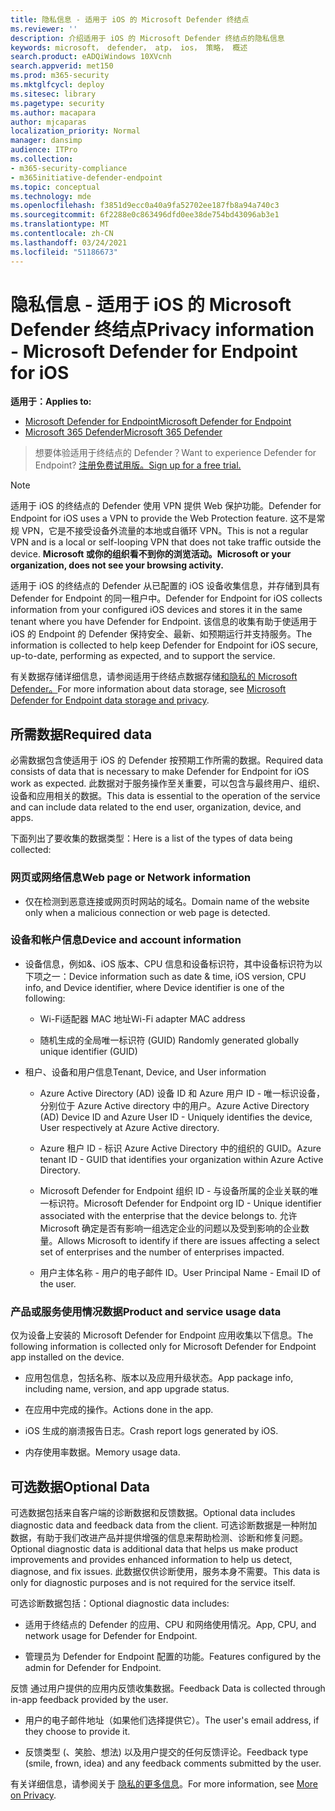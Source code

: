 ```yaml
---
title: 隐私信息 - 适用于 iOS 的 Microsoft Defender 终结点
ms.reviewer: ''
description: 介绍适用于 iOS 的 Microsoft Defender 终结点的隐私信息
keywords: microsoft， defender， atp， ios， 策略， 概述
search.product: eADQiWindows 10XVcnh
search.appverid: met150
ms.prod: m365-security
ms.mktglfcycl: deploy
ms.sitesec: library
ms.pagetype: security
ms.author: macapara
author: mjcaparas
localization_priority: Normal
manager: dansimp
audience: ITPro
ms.collection:
- m365-security-compliance
- m365initiative-defender-endpoint
ms.topic: conceptual
ms.technology: mde
ms.openlocfilehash: f3851d9ecc0a40a9fa52702ee187fb8a94a740c3
ms.sourcegitcommit: 6f2288e0c863496dfd0ee38de754bd43096ab3e1
ms.translationtype: MT
ms.contentlocale: zh-CN
ms.lasthandoff: 03/24/2021
ms.locfileid: "51186673"
---
```

# <a name="privacy-information---microsoft-defender-for-endpoint-for-ios"></a><span data-ttu-id="a9ae4-104">隐私信息 - 适用于 iOS 的 Microsoft Defender 终结点</span><span class="sxs-lookup"><span data-stu-id="a9ae4-104">Privacy information - Microsoft Defender for Endpoint for iOS</span></span>

<span data-ttu-id="a9ae4-105">**适用于：**</span><span class="sxs-lookup"><span data-stu-id="a9ae4-105">**Applies to:**</span></span>
- [<span data-ttu-id="a9ae4-106">Microsoft Defender for Endpoint</span><span class="sxs-lookup"><span data-stu-id="a9ae4-106">Microsoft Defender for Endpoint</span></span>](https://go.microsoft.com/fwlink/p/?linkid=2154037)
- [<span data-ttu-id="a9ae4-107">Microsoft 365 Defender</span><span class="sxs-lookup"><span data-stu-id="a9ae4-107">Microsoft 365 Defender</span></span>](https://go.microsoft.com/fwlink/?linkid=2118804)

> <span data-ttu-id="a9ae4-108">想要体验适用于终结点的 Defender？</span><span class="sxs-lookup"><span data-stu-id="a9ae4-108">Want to experience Defender for Endpoint?</span></span> [<span data-ttu-id="a9ae4-109">注册免费试用版。</span><span class="sxs-lookup"><span data-stu-id="a9ae4-109">Sign up for a free trial.</span></span>](https://www.microsoft.com/microsoft-365/windows/microsoft-defender-atp?ocid=docs-wdatp-investigateip-abovefoldlink)

> [!NOTE]
> <span data-ttu-id="a9ae4-110">适用于 iOS 的终结点的 Defender 使用 VPN 提供 Web 保护功能。</span><span class="sxs-lookup"><span data-stu-id="a9ae4-110">Defender for Endpoint for iOS uses a VPN to provide the Web Protection feature.</span></span> <span data-ttu-id="a9ae4-111">这不是常规 VPN，它是不接受设备外流量的本地或自循环 VPN。</span><span class="sxs-lookup"><span data-stu-id="a9ae4-111">This is not a regular VPN and is a local or self-looping VPN that does not take traffic outside the device.</span></span> <span data-ttu-id="a9ae4-112">**Microsoft 或你的组织看不到你的浏览活动。**</span><span class="sxs-lookup"><span data-stu-id="a9ae4-112">**Microsoft or your organization, does not see your browsing activity.**</span></span>

<span data-ttu-id="a9ae4-113">适用于 iOS 的终结点的 Defender 从已配置的 iOS 设备收集信息，并存储到具有 Defender for Endpoint 的同一租户中。</span><span class="sxs-lookup"><span data-stu-id="a9ae4-113">Defender for Endpoint for iOS collects information from your configured iOS devices and stores it in the same tenant where you have Defender for Endpoint.</span></span> <span data-ttu-id="a9ae4-114">该信息的收集有助于使适用于 iOS 的 Endpoint 的 Defender 保持安全、最新、如预期运行并支持服务。</span><span class="sxs-lookup"><span data-stu-id="a9ae4-114">The information is collected to help keep Defender for Endpoint for iOS secure, up-to-date, performing as expected, and to support the service.</span></span>

<span data-ttu-id="a9ae4-115">有关数据存储详细信息，请参阅适用于终结点数据存储[和隐私的 Microsoft Defender。](data-storage-privacy.md)</span><span class="sxs-lookup"><span data-stu-id="a9ae4-115">For more information about data storage, see [Microsoft Defender for Endpoint data storage and privacy](data-storage-privacy.md).</span></span>

## <a name="required-data"></a><span data-ttu-id="a9ae4-116">所需数据</span><span class="sxs-lookup"><span data-stu-id="a9ae4-116">Required data</span></span> 

<span data-ttu-id="a9ae4-117">必需数据包含使适用于 iOS 的 Defender 按预期工作所需的数据。</span><span class="sxs-lookup"><span data-stu-id="a9ae4-117">Required data consists of data that is necessary to make Defender for Endpoint for iOS work as expected.</span></span> <span data-ttu-id="a9ae4-118">此数据对于服务操作至关重要，可以包含与最终用户、组织、设备和应用相关的数据。</span><span class="sxs-lookup"><span data-stu-id="a9ae4-118">This data is essential to the operation of the service and can include data related to the end user, organization, device, and apps.</span></span> 

<span data-ttu-id="a9ae4-119">下面列出了要收集的数据类型：</span><span class="sxs-lookup"><span data-stu-id="a9ae4-119">Here is a list of the types of data being collected:</span></span> 

### <a name="web-page-or-network-information"></a><span data-ttu-id="a9ae4-120">网页或网络信息</span><span class="sxs-lookup"><span data-stu-id="a9ae4-120">Web page or Network information</span></span> 

- <span data-ttu-id="a9ae4-121">仅在检测到恶意连接或网页时网站的域名。</span><span class="sxs-lookup"><span data-stu-id="a9ae4-121">Domain name of the website only when a malicious connection or web page is detected.</span></span> 

### <a name="device-and-account-information"></a><span data-ttu-id="a9ae4-122">设备和帐户信息</span><span class="sxs-lookup"><span data-stu-id="a9ae4-122">Device and account information</span></span> 

- <span data-ttu-id="a9ae4-123">设备信息，例如&、iOS 版本、CPU 信息和设备标识符，其中设备标识符为以下项之一：</span><span class="sxs-lookup"><span data-stu-id="a9ae4-123">Device information such as date & time, iOS version, CPU info, and Device identifier, where Device identifier is one of the following:</span></span> 

    - <span data-ttu-id="a9ae4-124">Wi-Fi适配器 MAC 地址</span><span class="sxs-lookup"><span data-stu-id="a9ae4-124">Wi-Fi adapter MAC address</span></span> 

    - <span data-ttu-id="a9ae4-125">随机生成的全局唯一标识符 (GUID) </span><span class="sxs-lookup"><span data-stu-id="a9ae4-125">Randomly generated globally unique identifier (GUID)</span></span> 

- <span data-ttu-id="a9ae4-126">租户、设备和用户信息</span><span class="sxs-lookup"><span data-stu-id="a9ae4-126">Tenant, Device, and User information</span></span> 

    - <span data-ttu-id="a9ae4-127">Azure Active Directory (AD) 设备 ID 和 Azure 用户 ID - 唯一标识设备，分别位于 Azure Active directory 中的用户。</span><span class="sxs-lookup"><span data-stu-id="a9ae4-127">Azure Active Directory (AD) Device ID and Azure User ID - Uniquely identifies the device, User respectively at Azure Active directory.</span></span> 

    - <span data-ttu-id="a9ae4-128">Azure 租户 ID - 标识 Azure Active Directory 中的组织的 GUID。</span><span class="sxs-lookup"><span data-stu-id="a9ae4-128">Azure tenant ID - GUID that identifies your organization within Azure Active Directory.</span></span> 

    - <span data-ttu-id="a9ae4-129">Microsoft Defender for Endpoint 组织 ID - 与设备所属的企业关联的唯一标识符。</span><span class="sxs-lookup"><span data-stu-id="a9ae4-129">Microsoft Defender for Endpoint org ID - Unique identifier associated with the enterprise that the device belongs to.</span></span> <span data-ttu-id="a9ae4-130">允许 Microsoft 确定是否有影响一组选定企业的问题以及受到影响的企业数量。</span><span class="sxs-lookup"><span data-stu-id="a9ae4-130">Allows Microsoft to identify if there are issues affecting a select set of enterprises and the number of enterprises impacted.</span></span> 

    - <span data-ttu-id="a9ae4-131">用户主体名称 - 用户的电子邮件 ID。</span><span class="sxs-lookup"><span data-stu-id="a9ae4-131">User Principal Name - Email ID of the user.</span></span> 

### <a name="product-and-service-usage-data"></a><span data-ttu-id="a9ae4-132">产品或服务使用情况数据</span><span class="sxs-lookup"><span data-stu-id="a9ae4-132">Product and service usage data</span></span> 

<span data-ttu-id="a9ae4-133">仅为设备上安装的 Microsoft Defender for Endpoint 应用收集以下信息。</span><span class="sxs-lookup"><span data-stu-id="a9ae4-133">The following information is collected only for Microsoft Defender for Endpoint app installed on the device.</span></span> 

- <span data-ttu-id="a9ae4-134">应用包信息，包括名称、版本以及应用升级状态。</span><span class="sxs-lookup"><span data-stu-id="a9ae4-134">App package info, including name, version, and app upgrade status.</span></span> 

- <span data-ttu-id="a9ae4-135">在应用中完成的操作。</span><span class="sxs-lookup"><span data-stu-id="a9ae4-135">Actions done in the app.</span></span> 

- <span data-ttu-id="a9ae4-136">iOS 生成的崩溃报告日志。</span><span class="sxs-lookup"><span data-stu-id="a9ae4-136">Crash report logs generated by iOS.</span></span> 

- <span data-ttu-id="a9ae4-137">内存使用率数据。</span><span class="sxs-lookup"><span data-stu-id="a9ae4-137">Memory usage data.</span></span> 

## <a name="optional-data"></a><span data-ttu-id="a9ae4-138">可选数据</span><span class="sxs-lookup"><span data-stu-id="a9ae4-138">Optional Data</span></span> 

<span data-ttu-id="a9ae4-139">可选数据包括来自客户端的诊断数据和反馈数据。</span><span class="sxs-lookup"><span data-stu-id="a9ae4-139">Optional data includes diagnostic data and feedback data from the client.</span></span> <span data-ttu-id="a9ae4-140">可选诊断数据是一种附加数据，有助于我们改进产品并提供增强的信息来帮助检测、诊断和修复问题。</span><span class="sxs-lookup"><span data-stu-id="a9ae4-140">Optional diagnostic data is additional data that helps us make product improvements and provides enhanced information to help us detect, diagnose, and fix issues.</span></span> <span data-ttu-id="a9ae4-141">此数据仅供诊断使用，服务本身不需要。</span><span class="sxs-lookup"><span data-stu-id="a9ae4-141">This data is only for diagnostic purposes and is not required for the service itself.</span></span> 

<span data-ttu-id="a9ae4-142">可选诊断数据包括：</span><span class="sxs-lookup"><span data-stu-id="a9ae4-142">Optional diagnostic data includes:</span></span> 

- <span data-ttu-id="a9ae4-143">适用于终结点的 Defender 的应用、CPU 和网络使用情况。</span><span class="sxs-lookup"><span data-stu-id="a9ae4-143">App, CPU, and network usage for Defender for Endpoint.</span></span> 

- <span data-ttu-id="a9ae4-144">管理员为 Defender for Endpoint 配置的功能。</span><span class="sxs-lookup"><span data-stu-id="a9ae4-144">Features configured by the admin for Defender for Endpoint.</span></span> 

<span data-ttu-id="a9ae4-145">反馈 通过用户提供的应用内反馈收集数据。</span><span class="sxs-lookup"><span data-stu-id="a9ae4-145">Feedback Data is collected through in-app feedback provided by the user.</span></span> 

- <span data-ttu-id="a9ae4-146">用户的电子邮件地址（如果他们选择提供它）。</span><span class="sxs-lookup"><span data-stu-id="a9ae4-146">The user's email address, if they choose to provide it.</span></span>

- <span data-ttu-id="a9ae4-147">反馈类型 (、笑脸、想法) 以及用户提交的任何反馈评论。</span><span class="sxs-lookup"><span data-stu-id="a9ae4-147">Feedback type (smile, frown, idea) and any feedback comments submitted by the user.</span></span> 

<span data-ttu-id="a9ae4-148">有关详细信息，请参阅关于 [隐私的更多信息](https://aka.ms/mdatpiosprivacystatement)。</span><span class="sxs-lookup"><span data-stu-id="a9ae4-148">For more information, see [More on Privacy](https://aka.ms/mdatpiosprivacystatement).</span></span>


